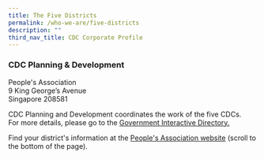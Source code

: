 ```yaml
---
title: The Five Districts
permalink: /who-we-are/five-districts
description: ""
third_nav_title: CDC Corporate Profile
---
```

### CDC Planning & Development
People's Association <br>
9 King George’s Avenue <br>
Singapore 208581

CDC Planning and Development coordinates the work of the five CDCs.<br>
For more details, please go to the [Government Interactive Directory.](https://www.sgdi.gov.sg/ministries/mccy/statutory-boards/pa/departments/partnership)

Find your district's information at the [People's Association website](https://www.pa.gov.sg/our-network/community-development-councils) (scroll to the bottom of the page).

